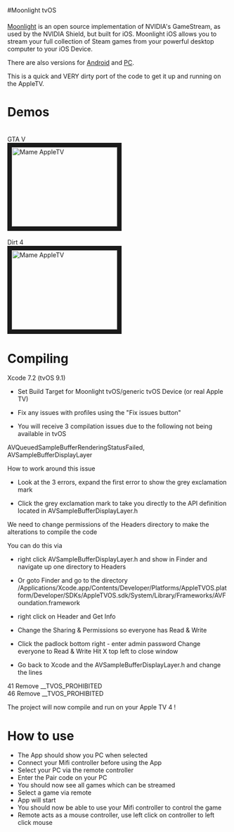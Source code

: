 #Moonlight tvOS

#### 
[Moonlight](https://github.com/moonlight-stream) is an open source implementation of NVIDIA's GameStream, as used by the NVIDIA Shield, but built for iOS. Moonlight iOS allows you to stream your full collection of Steam games from
your powerful desktop computer to your iOS Device.

There are also versions for [Android](https://github.com/moonlight-stream/moonlight-android) and [PC](https://github.com/moonlight-stream/moonlight-pc). 

This is a quick and VERY dirty port of the code to get it up and running on the AppleTV.

<h1>Demos</h1>

<br/>
GTA V 
<br/>
<a href="http://www.youtube.com/watch?feature=player_embedded&v=xRimuFTJ2fc" target="_blank"><img src="http://img.youtube.com/vi/xRimuFTJ2fc/0.jpg" alt="Mame AppleTV" width="240" height="180" border="10" /></a>
<br/>

<br/>
Dirt 4
<br/>
<a href="http://www.youtube.com/watch?feature=player_embedded&v=byAP3uZbSEM" target="_blank"><img src="http://img.youtube.com/vi/byAP3uZbSEM/0.jpg" alt="Mame AppleTV" width="240" height="180" border="10" /></a>
<br/>

<h1>Compiling</h1>

Xcode 7.2 (tvOS 9.1)
 
- Set Build Target for Moonlight tvOS/generic tvOS Device (or real Apple TV)
 
- Fix any issues with profiles using the "Fix issues button"
 
- You will receive 3 compilation issues due to the following not being available in tvOS
 
AVQueuedSampleBufferRenderingStatusFailed, AVSampleBufferDisplayLayer

How to work around this issue 

- Look at the 3 errors, expand the first error to show the grey exclamation mark
 
- Click the grey exclamation mark to take you directly to the API definition located in AVSampleBufferDisplayLayer.h

We need to change permissions of the Headers directory to make the alterations to compile the code

You can do this via

- right click AVSampleBufferDisplayLayer.h and show in Finder and navigate up one directory to Headers
 
- Or goto Finder and go to the directory /Applications/Xcode.app/Contents/Developer/Platforms/AppleTVOS.platform/Developer/SDKs/AppleTVOS.sdk/System/Library/Frameworks/AVFoundation.framework

- right click on Header and Get Info

- Change the Sharing & Permissions so everyone has Read & Write

- Click the padlock bottom right - enter admin password
Change everyone to Read & Write
Hit X top left to close window
 
- Go back to Xcode and the AVSampleBufferDisplayLayer.h  and change the lines
 
41 Remove __TVOS_PROHIBITED<br/>
46 Remove __TVOS_PROHIBITED<br/>
 
The project will now compile and run on your Apple TV 4 !
 

<h1>How to use</h1>

- The App should show you PC when selected
- Connect your Mifi controller before using the App
- Select your PC via the remote controller
- Enter the Pair code on your PC
- You should now see all games which can be streamed
- Select a game via remote
- App will start
- You should now be able to use your Mifi controller to control the game
- Remote acts as a mouse controller, use left click on controller to left click mouse


